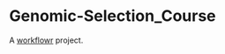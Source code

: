 # Genomic-Selection_Course

A [workflowr][] project.

[workflowr]: https://github.com/workflowr/workflowr
